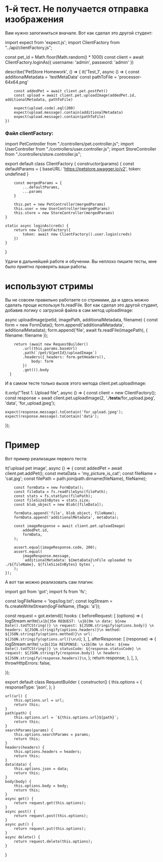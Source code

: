 # 1-й тест. Не получается отправка изображения
Вам нужно залогиниться вначале. Вот как сделал это другой студент:

import expect from 'expect.js';
import ClientFactory from "../api/clientFactory.js";

const pet_id = Math.floor(Math.random() * 1000)
const client = await ClientFactory.loginAs({
    username: 'admin',
    password: 'admin'
})


describe('PetStore Homework', () => {
    it('Test_1', async () => {
        const additionalMetadata = 'testMetaData'
        const pathToFile = 'processor-64x64.png'

        const addedPet = await client.pet.postPet()
        const upload = await client.pet.uploadImage(addedPet.id, additionalMetadata, pathToFile)

        expect(upload.code).eql(200)
        expect(upload.message).contain(additionalMetadata)
        expect(upload.message).contain(pathToFile)
    })


### Файл clientFactory:

import PetController from "./controllers/pet.controller.js";
import UserController from "./controllers/user.controller.js";
import StoreController from "./controllers/store.controller.js";

export default class ClientFactory {
    constructor(params) {
        const defaultParams = {
            baseURL: 'https://petstore.swagger.io/v2',
            token: undefined
        }

        const mergedParams = {
            ...defaultParams,
            ...params
        }

        this.pet = new PetController(mergedParams)
        this.user = new UserController(mergedParams)
        this.store = new StoreController(mergedParams)
    }

    static async loginAs(creds) {
        return new ClientFactory({
            token: await new ClientFactory().user.login(creds)
        })
    }

}

Удачи в дальнейшей работе и обучении. Вы неплохо пишите тесты, мне было приятно проверять ваши работы.

# используют стримы
Вы не совсем правильно работаете со стримами, да и здесь можно сделать проще используя fs.readFile. Вот как сделал это другой студент, добавив логику с загрузкой файла в сам метод uploadImage:

async uploadImage(petId, imagePath, additionalMetadata, filename) {
        const form = new FormData();
        form.append('additionalMetadata', additionalMetadata);
        form.append('file', await fs.readFile(imagePath), { filename: filename });

        return (await new RequestBuilder()
            .url(this.params.baseUrl)
            .path(`/pet/${petId}/uploadImage`)
            .headers({ headers: form.getHeaders(),
                body: form
            })
            .get()).body
      }


И в самом тесте только вызов этого метода client.pet.uploadImage:

it.only("Test 1. Upload file", async () => {
    const client = new ClientFactory();
    const response = await client.pet.uploadImage(2, './__tests__/for_upload.jpeg', 'data', 'for_upload.jpeg');

    expect(response.message).toContain('for_upload.jpeg');
    expect(response.message).toContain('data');
  });

# Пример

Вот пример реализации первого теста:

it('upload pet image', async () => {
        const addedPet = await client.pet.addPet();
        const metaData = 'my_picture_is_cat';
        const fileName = 'cat.jpg';
        const filePath = path.join(path.dirname(fileName), fileName);

        const formData = new FormData();
        const fileData = fs.readFileSync(filePath);
        const stats = fs.statSync(filePath);
        const fileSizeInBytes = stats.size;
        const blob_object = new Blob([fileData]);

        formData.append('file', blob_object, fileName);
        formData.append('additionalMetadata', metaData);

        const imageResponse = await client.pet.uploadImage(
            addedPet.id,
            formData,
        );

        assert.equal(imageResponse.code, 200);
        assert.equal(
            imageResponse.message,
            `additionalMetadata: ${metaData}\nFile uploaded to ./${fileName}, ${fileSizeInBytes} bytes`,
        );
    });



А вот так можно реализовать сам плагин:

import got from 'got';
import fs from 'fs';

const logFileName = 'logs/log.txt';
const logStream = fs.createWriteStream(logFileName, {flags: 'a'});

const request = got.extend({
    hooks: {
        beforeRequest: [
            (options) => {
                logStream.write(`\x1b[35m REQUEST: \x1b[0m \n date: ${new Date().toUTCString()} \n request: ${JSON.stringify(options.body)} \n headers: ${JSON.stringify(options.headers)}\n method: ${JSON.stringify(options.method)}\n url: ${JSON.stringify(options.url)}\n\n`);
            },
        ],
        afterResponse: [
            (response) => {
                logStream.write(
                    `\x1b[31m RESPONSE: \x1b[0m \n date: ${new Date().toUTCString()} \n statusCode: ${response.statusCode} \n request: ${JSON.stringify(response.body)} \n headers: ${JSON.stringify(response.headers)}\n`,
                );
                return response;
            },
        ],
    },
    throwHttpErrors: false,

});

export default class RequestBuilder {
    constructor() {
        this.options = {
            responseType: 'json',
        };
    }

    url(url) {
        this.options.url = url;
        return this;
    }
    path(path) {
        this.options.url = `${this.options.url}${path}`;
        return this;
    }
    searchParams(params) {
        this.options.searchParams = params;
        return this;
    }
    headers(headers) {
        this.options.headers = headers;
        return this;
    }
    data(data) {
        this.options.json = data;
        return this;
    }
    body(body) {
        this.options.body = body;
        return this;
    }
    async get() {
        return request.get(this.options);
    }
    async post() {
        return request.post(this.options);
    }
    async put() {
        return request.put(this.options);
    }
    async delete() {
        return request.delete(this.options);
    }
}
